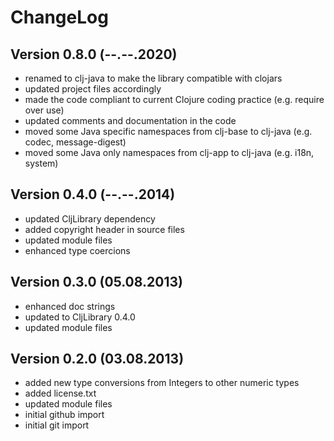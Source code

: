 ChangeLog
=========

Version 0.8.0 (--.--.2020)
-------------------------- 
* renamed to clj-java to make the library compatible with clojars
* updated project files accordingly
* made the code compliant to current Clojure coding practice (e.g. require over use)
* updated comments and documentation in the code
* moved some Java specific namespaces from clj-base to clj-java (e.g. codec, message-digest)
* moved some Java only namespaces from clj-app to clj-java (e.g. i18n, system)

Version 0.4.0 (--.--.2014)
--------------------------
* updated CljLibrary dependency
* added copyright header in source files
* updated module files
* enhanced type coercions

Version 0.3.0 (05.08.2013)
--------------------------
* enhanced doc strings
* updated to CljLibrary 0.4.0
* updated module files

Version 0.2.0 (03.08.2013)
--------------------------
* added new type conversions from Integers to other numeric types
* added license.txt
* updated module files
* initial github import
* initial git import
